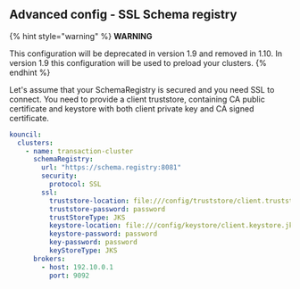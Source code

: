 ## Advanced config - SSL Schema registry

{% hint style="warning" %}
**WARNING** 

This configuration will be deprecated in version 1.9 and removed in 1.10. In version 1.9 this configuration will be used to preload your clusters.
{% endhint %}

Let's assume that your SchemaRegistry is secured and you need SSL to connect. You need to provide a client truststore, containing CA public certificate and keystore with both client private key and CA signed certificate.

```yaml
kouncil:
  clusters:
    - name: transaction-cluster
      schemaRegistry:
        url: "https://schema.registry:8081"
        security:
          protocol: SSL
        ssl:
          truststore-location: file:///config/truststore/client.truststore.jks
          truststore-password: password
          trustStoreType: JKS
          keystore-location: file:///config/keystore/client.keystore.jks
          keystore-password: password
          key-password: password
          keyStoreType: JKS
      brokers:
        - host: 192.10.0.1
          port: 9092

```
